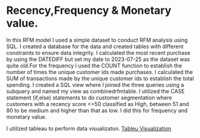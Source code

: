 # Recency,Frequency & Monetary value.

In this RFM model I used a simple dataset to conduct RFM analysis using SQL. I created a database for the data and created tables with different constraints to ensure data integrity.  I calculated the most recent purchase by using the DATEDIFF but set my date to 2023-07-25 as the dataset was quite old.For the frequency i used the COUNT function to establish the number of times the unique customer ids made purchases. I calculated the SUM of transactions made by the unique customer ids to establish the total spending. I created a SQL view where I joined the three queries using a subquery and named my view as combinedrfmtable.
I utilized the CASE statement (if,else) statements to do customer segmentation where customers with a recency score <=50 classified as High, between 51 and 80 to be medium and higher than that as low. I did this for frequency and monetary value.

I utilized tableau to perform data visualizaton.
[Tableu Visualization](https://public.tableau.com/app/profile/jeff.kamuthu/viz/RFManalysis_/RFM_analysis_?publish=yes)

